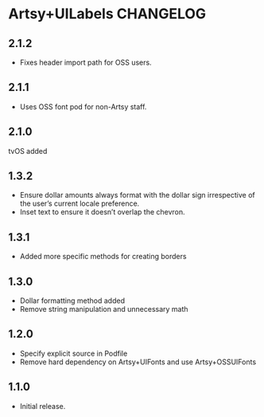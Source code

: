 # Artsy+UILabels CHANGELOG

## 2.1.2

* Fixes header import path for OSS users.

## 2.1.1

* Uses OSS font pod for non-Artsy staff.

## 2.1.0

tvOS added

## 1.3.2
* Ensure dollar amounts always format with the dollar sign irrespective of the user’s current locale preference.
* Inset text to ensure it doesn’t overlap the chevron.

## 1.3.1
* Added more specific methods for creating borders

## 1.3.0
* Dollar formatting method added
* Remove string manipulation and unnecessary math

## 1.2.0
* Specify explicit source in Podfile
* Remove hard dependency on Artsy+UIFonts and use Artsy+OSSUIFonts

## 1.1.0

* Initial release.
